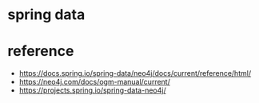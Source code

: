 # spring data

# reference
* https://docs.spring.io/spring-data/neo4j/docs/current/reference/html/
* https://neo4j.com/docs/ogm-manual/current/
* https://projects.spring.io/spring-data-neo4j/
